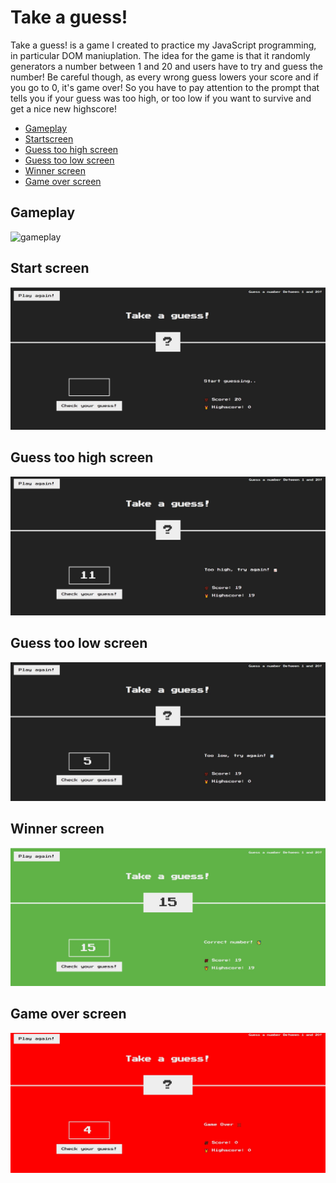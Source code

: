 # Take a guess!
Take a guess! is a game I created to practice my JavaScript programming, in particular DOM maniuplation.
The idea for the game is that it randomly generators a number between 1 and 20 and users have to try and guess the number! 
Be careful though, as every wrong guess lowers your score and if you go to 0, it's game over!
So you have to pay attention to the prompt that tells you if your guess was too high, or too low if you want to survive and get a nice new highscore!

* [Gameplay](#gameplay)
* [Startscreen](#start-screen)
* [Guess too high screen](#guess-too-high-screen)
* [Guess too low screen](#guess-too-low-screen)
* [Winner screen](#winner-screen)
* [Game over screen](#game-over-screen)


## Gameplay
![gameplay](https://gyazo.com/b7361a14193a0dfbcc32dc2dac23caa0.gif)

## Start screen
![start-screen](https://github.com/EoinReid/take-a-guess/blob/main/take-a-guess/guess-start.JPG)

## Guess too high screen
![guess too high](https://github.com/EoinReid/take-a-guess/blob/main/take-a-guess/guess-toohigh.JPG)

## Guess too low screen
![guess too low](https://github.com/EoinReid/take-a-guess/blob/main/take-a-guess/guess-toolow.JPG)

## Winner screen
![winner](https://github.com/EoinReid/take-a-guess/blob/main/take-a-guess/guess-win.JPG)

## Game over screen
![game-over](https://github.com/EoinReid/take-a-guess/blob/main/take-a-guess/game-over.JPG)
